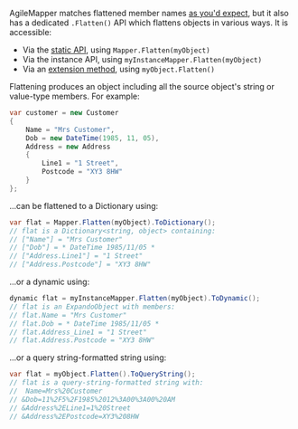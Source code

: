AgileMapper matches flattened member names [as you'd expect](Member-Matching), but it also has a dedicated `.Flatten()` API which flattens objects in various ways. It is accessible:

- Via the [static API](Static-vs-Instance-Mappers), using `Mapper.Flatten(myObject)`
- Via the instance API, using `myInstanceMapper.Flatten(myObject)`
- Via an [extension method](Mapping-Extension-Methods), using `myObject.Flatten()`

Flattening produces an object including all the source object's string or value-type members. For example:

```cs
var customer = new Customer
{
    Name = "Mrs Customer",
    Dob = new DateTime(1985, 11, 05),
    Address = new Address
    {
        Line1 = "1 Street",
        Postcode = "XY3 8HW"
    }
};
```

...can be flattened to a Dictionary using:

```cs
var flat = Mapper.Flatten(myObject).ToDictionary();
// flat is a Dictionary<string, object> containing:
// ["Name"] = "Mrs Customer"
// ["Dob"] = * DateTime 1985/11/05 *
// ["Address.Line1"] = "1 Street"
// ["Address.Postcode"] = "XY3 8HW"
```

...or a dynamic using:

```cs
dynamic flat = myInstanceMapper.Flatten(myObject).ToDynamic();
// flat is an ExpandoObject with members:
// flat.Name = "Mrs Customer"
// flat.Dob = * DateTime 1985/11/05 *
// flat.Address_Line1 = "1 Street"
// flat.Address.Postcode = "XY3 8HW"
```

...or a query string-formatted string using:

```cs
var flat = myObject.Flatten().ToQueryString();
// flat is a query-string-formatted string with:
//  Name=Mrs%20Customer
// &Dob=11%2F5%2F1985%2012%3A00%3A00%20AM
// &Address%2ELine1=1%20Street
// &Address%2EPostcode=XY3%208HW
```

